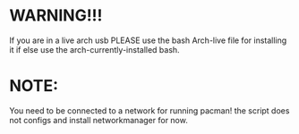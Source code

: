 # WARNING!!!
If you are in a live arch usb PLEASE use the bash Arch-live file for installing it
if else use the arch-currently-installed bash.
# NOTE:
You need to be connected to a network for running pacman!
the script does not configs and install networkmanager for now.
